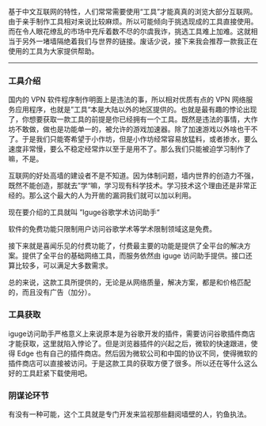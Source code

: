 基于中文互联网的特性，人们常常需要使用“工具”才能真真的浏览大部分互联网。由于亲手制作工具相对来说比较麻烦。所以可能倾向于挑选现成的工具直接使用。而在令人眼花缭乱的市场中充斥着数不尽的尔虞我诈，挑选工具难上加难。这就相当于另外一堵墙隔绝着我们与世界的链接。废话少说，接下来我会推荐一款我正在使用的工具为大家提供帮助。

---
### 工具介绍

国内的 VPN 软件程序制作明面上是违法的事，所以相对优质有点的 VPN 网络服务应用程序，也就是”工具“本是大陆以外的地区提供的。也就是最有趣的悖论出现了，你想要获取一款工具的前提是你已经拥有一个工具。既然是违法的事情，大作坊不敢做，做也是功能单一的，被允许的游戏加速器。除了加速游戏以外啥也干不了。于是我们只能寄希望于小作坊，但是小作坊经常容易放猛料，或者掺水，要么速度非常慢，要么不稳定经常炸以至于是用不了。那么我们只能被迫学习制作了嘛，不是。

互联网的好处高墙的建设者不是不知道。因为体制问题，墙内世界的创造力不强，既然不能创造，那就去”学“嘛，学习现有科学技术。学习技术这个理由还是非常正经的。那么这个最大的人为开凿的漏洞我们就可以加以利用。

现在要介绍的工具就叫 ”Iguge谷歌学术访问助手“

软件的免费功能只限制用户访问谷歌学术等学术限制领域这是免费。

接下来就是喜闻乐见的付费功能了，付费最主要的功能是提供了全平台的解决方案。提供了全平台的基础网络工具，而服务依然由 iguge 访问助手提供。接口还算比较多，可以满足大多数需求。

总的来说，这款工具所提供的，无论是从网络质量，解决方案，都是和价格匹配的，而且没有广告（加分）。

### 工具获取

iguge访问助手严格意义上来说原本是为谷歌开发的插件，需要访问谷歌插件商店才能获取，这里就陷入悖论了。但是浏览器插件的兴起之后，微软的快速跟进，使得 Edge 也有自己的插件商店。然后因为微软公司和中国的协议不同，使得微软的插件商店可以直接被访问。于是这款工具的获取方便了很多。所以还在等什么这么好的工具赶紧下载使用吧。

### 阴谋论环节

有没有一种可能，这个工具就是专门开发来监视那些翻阅墙壁的人，钓鱼执法。
